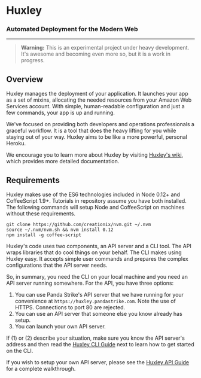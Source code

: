 # Huxley

### Automated Deployment for the Modern Web
---

> **Warning:** This is an experimental project under heavy development.  It's awesome and becoming even more so, but it is a work in progress.

## Overview
Huxley manages the deployment of your application.  It launches your app as a set of mixins, allocating the needed resources from your Amazon Web Services account.  With simple, human-readable configuration and just a few commands, your app is up and running.  

We've focused on providing both developers and operations professionals a graceful workflow.  It is a tool that does the heavy lifting for you while staying out of your way.  Huxley aims to be like a more powerful, personal Heroku.

We encourage you to learn more about Huxley by visiting [Huxley's wiki][1], which provides more detailed documentation.


## Requirements
Huxley makes use of the ES6 technologies included in Node 0.12+ and CoffeeScript 1.9+.  Tutorials in repository assume you have both installed.  The following commands will setup Node and CoffeeScript on machines without these requirements.
```shell
git clone https://github.com/creationix/nvm.git ~/.nvm
source ~/.nvm/nvm.sh && nvm install 0.12
npm install -g coffee-script
```
Huxley's code uses two components, an API server and a CLI tool.  The API wraps libraries that do cool things on your behalf.  The CLI makes using Huxley easy.  It accepts simple user commands and prepares the complex configurations that the API server needs.

So, in summary, you need the CLI on your local machine and you need an API server running somewhere.  For the API, you have three options:

1. You can use Panda Strike's API server that we have running for your convenience at `https://huxley.pandastrike.com`.  Note the use of HTTPS.  Connections to port 80 are rejected.
2. You can use an API server that someone else you know already has setup.
3. You can launch your own API server.

If (1) or (2) describe your situation, make sure you know the API server's address and then read the [Huxley CLI Guide][2] next to learn how to get started on the CLI.

If you wish to setup your own API server, please see the [Huxley API Guide][3] for a complete walkthrough.


[1]:https://github.com/pandastrike/huxley/wiki
[2]:https://github.com/pandastrike/huxley/wiki/Huxley-CLI-Guide
[3]:https://github.com/pandastrike/huxley/wiki/Huxley-API-Guide
